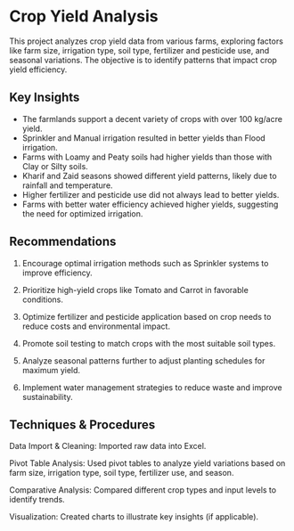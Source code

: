 # Crop Yield Analysis
This project analyzes crop yield data from various farms, exploring factors like farm size, irrigation type, soil type, fertilizer and pesticide use, and seasonal variations. The objective is to identify patterns that impact crop yield efficiency.

## Key Insights
- The farmlands support a decent variety of crops with over 100 kg/acre yield.
- Sprinkler and Manual irrigation resulted in better yields than Flood irrigation.
- Farms with Loamy and Peaty soils had higher yields than those with Clay or Silty soils.
- Kharif and Zaid seasons showed different yield patterns, likely due to rainfall and temperature.
- Higher fertilizer and pesticide use did not always lead to better yields.
- Farms with better water efficiency achieved higher yields, suggesting the need for optimized irrigation.

## Recommendations

1. Encourage optimal irrigation methods such as Sprinkler systems to improve efficiency.


2. Prioritize high-yield crops like Tomato and Carrot in favorable conditions.


3. Optimize fertilizer and pesticide application based on crop needs to reduce costs and environmental impact.


4. Promote soil testing to match crops with the most suitable soil types.


5. Analyze seasonal patterns further to adjust planting schedules for maximum yield.


6. Implement water management strategies to reduce waste and improve sustainability.



## Techniques & Procedures

Data Import & Cleaning: Imported raw data into Excel.

Pivot Table Analysis: Used pivot tables to analyze yield variations based on farm size, irrigation type, soil type, fertilizer use, and season.

Comparative Analysis: Compared different crop types and input levels to identify trends.

Visualization: Created charts to illustrate key insights (if applicable).
